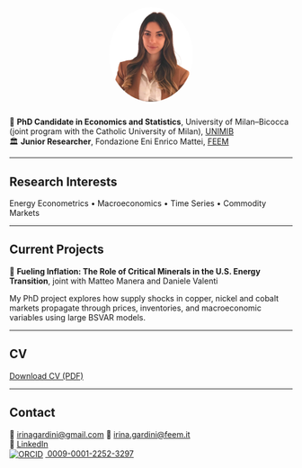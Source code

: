 
<p align="center">
  <img src="profile.png" style="width:150px;border-radius:50%;margin-bottom:10px">
</p>


📘 **PhD Candidate in Economics and Statistics**, University of Milan–Bicocca (joint program with the Catholic University of Milan), [UNIMIB](https://www.unimib.it/irina-gardini)  
🏛️ **Junior Researcher**, Fondazione Eni Enrico Mattei, [FEEM](https://www.feem.it/chi-siamo/persone/gardini-irina/)

---

## Research Interests
Energy Econometrics • Macroeconomics • Time Series • Commodity Markets  

---

## Current Projects
📄 **Fueling Inflation: The Role of Critical Minerals in the U.S. Energy Transition**, joint with Matteo Manera and Daniele Valenti

  My PhD project explores how supply shocks in copper, nickel and cobalt markets propagate through prices, inventories, and    macroeconomic variables using large BSVAR models.

---

## CV
[Download CV (PDF)](CV_Irina_Gardini.pdf)

---

## Contact  
📧 irinagardini@gmail.com 
📧 irina.gardini@feem.it  
🔗 [LinkedIn](https://www.linkedin.com/in/irinagardini)  
<a href="https://orcid.org/0009-0001-2252-3297" target="_blank">
  <img src="https://upload.wikimedia.org/wikipedia/commons/0/06/ORCID_iD.svg" 
       alt="ORCID" width="18" style="vertical-align:middle; margin-right:4px;">
  0009-0001-2252-3297
</a>
